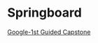 # Springboard

[Google-1st Guided Capstone](https://docs.google.com/presentation/d/15RknddvBQ6vLp54mQ8v7lP9iTUXAGMtw5lA__BPgQJk/edit?usp=sharing)